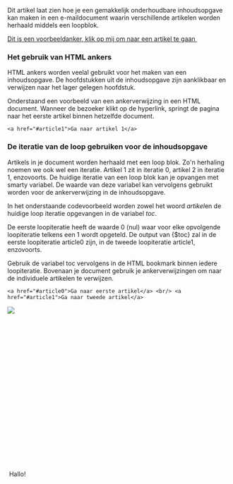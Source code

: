 Dit artikel laat zien hoe je een gemakkelijk onderhoudbare inhoudsopgave
kan maken in een e-maildocument waarin verschillende artikelen worden
herhaald middels een loopblok.

[Dit is een voorbeeldanker, klik op mij om naar een artikel te
gaan ](#art1)

### Het gebruik van HTML ankers

HTML ankers worden veelal gebruikt voor het maken van een inhoudsopgave.
De hoofdstukken uit de inhoudsopgave zijn aanklikbaar en verwijzen naar
het lager gelegen hoofdstuk.

Onderstaand een voorbeeld van een ankerverwijzing in een HTML document.
Wanneer de bezoeker klikt op de hyperlink, springt de pagina naar het
eerste artikel binnen hetzelfde document.

`<a href="#article1">Ga naar artikel 1</a>`

### De iteratie van de loop gebruiken voor de inhoudsopgave

Artikels in je document worden herhaald met een loop blok. Zo'n
herhaling noemen we ook wel een iteratie. Artikel 1 zit in iteratie 0,
artikel 2 in iteratie 1, enzovoorts. De huidige iteratie van een loop
blok kan je opvangen met smarty variabel. De waarde van deze variabel
kan vervolgens gebruikt worden voor de ankerverwijzing in de
inhoudsopgave.

In het onderstaande codevoorbeeld worden zowel het woord *artikel*en de
huidige loop iteratie opgevangen in de variabel *toc*.

De eerste loopiteratie heeft de waarde 0 (nul) waar voor elke opvolgende
loopiteratie telkens een 1 wordt opgeteld. De output van {\$toc} zal in
de eerste loopiteratie article0 zijn, in de tweede loopiteratie
article1, enzovoorts.

Gebruik de variabel toc vervolgens in de HTML bookmark binnen iedere
loopiteratie. Bovenaan je document gebruik je ankerverwijzingen om naar
de individuele artikelen te verwijzen.

`<a href="#article0">Ga naar eerste artikel</a> <br/> <a href="#article1">Ga naar tweede artikel</a>`

![](loopblock.png)

 

 

 

 

 

 

 

 

 

 

 

 Hallo!
